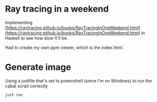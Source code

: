 # Ray tracing in a weekend

Implementing [https://raytracing.github.io/books/RayTracingInOneWeekend.html](https://raytracing.github.io/books/RayTracingInOneWeekend.html) in Haskell to see how slow it'll be.

Had to create my own ppm viewer, which is the index.html.

# Generate image

Using a justfile that's set to powershell (since I'm on Windows) to run the cabal script correctly

```bash
just run
```
